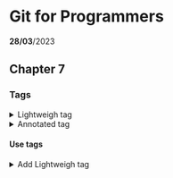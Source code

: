 # Git for Programmers
__28/03__/2023
## Chapter 7
### Tags 

<details>
<summary>Lightweigh tag</summary>

1. Temporary tag is something that cannot be changed. 
1. It is possible to set a name.
- Lightweight tag is mainly used in temporary local workspaces.
</details>

<details>
<summary>Annotated tag</summary>

1. It is possible to attach the name and email of the person who performed and the date.
1. It is possible to set a name.
1. It is possible to attach a comment.
1. It is possible to attach a signature.
- Annotated tag becomes important when there is a plan to mark important commits. It is usually used to mark commits used for release and can also add annotations alongside.
</details>

#### Use tags

<details>
<summary>Add Lightweigh tag</summary>

<details>
<summary>Add tag</summary>

```
 $ git tag < tagname >
```

</details>

<details>
<summary>Tag command without parameters</summary>

- Show tag list

```
 $ git tag 
```

</details>

<details>
<summary>Show history</summary>

```
 $ git log --decorate
```


</details>



<details>
<summary>Add Lightweigh tag</summary>

<details>
<summary>Add tag</summary>

```
 $ git tag < tagname >
```

</details>

<details>
<summary>Tag command without parameters</summary>

- Show tag list

```
 $ git tag 
```
</details>


<details>
<summary>Show history  </summary>

``` $ git log --decorate
```

</details>

</details>

<details>
<summary>Add Annotated tag</summary>

<details>
<summary>Add tag</summary>

``` $ git tag -a < tagname >
```

</details>

<details>
<summary>Just created a tag and added a comment</summary>

``` $ git tag -am "commit" < tagname >
```

</details>


<details>
<summary>Displays a list of tags and comments.</summary>

``` $ git tag -n
```

</details>



</details>


<details>
<summary>Delete tag</summary>

``` $ git tag -d < tagname >
```

</details>
